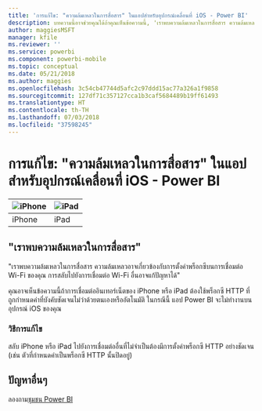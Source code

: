 ```yaml
---
title: 'การแก้ไข: "ความล้มเหลวในการสื่อสาร" ในแอปสำหรับอุปกรณ์เคลื่อนที่ iOS - Power BI'
description: บทความนี้อาจช่วยคุณได้ถ้าคุณเห็นข้อความนี้, 'เราพบความล้มเหลวในการสื่อสาร ความล้มเหลวอาจเกี่ยวข้องกับการตั้งค่าพร็อกซีบนการเชื่อมต่อ Wi-Fi ของคุณ'
author: maggiesMSFT
manager: kfile
ms.reviewer: ''
ms.service: powerbi
ms.component: powerbi-mobile
ms.topic: conceptual
ms.date: 05/21/2018
ms.author: maggies
ms.openlocfilehash: 3c54cb47744d5afc2c97ddd15ac77a326a1f9858
ms.sourcegitcommit: 127df71c357127cca1b3caf5684489b19ff61493
ms.translationtype: HT
ms.contentlocale: th-TH
ms.lasthandoff: 07/03/2018
ms.locfileid: "37598245"
---
```

# <a name="fixing-communication-failures-in-ios-mobile-apps---power-bi"></a>การแก้ไข: "ความล้มเหลวในการสื่อสาร" ในแอปสำหรับอุปกรณ์เคลื่อนที่ iOS - Power BI

| ![iPhone](media/mobile-known-issues-with-the-iphone-app/iphone-logo-50-px.png) | ![iPad](media/mobile-known-issues-with-the-iphone-app/ipad-logo-50-px.png) |
|:--- |:--- |
| iPhone |iPad |

## <a name="we-encountered-communication-failures"></a>"เราพบความล้มเหลวในการสื่อสาร"
"เราพบความล้มเหลวในการสื่อสาร ความล้มเหลวอาจเกี่ยวข้องกับการตั้งค่าพร็อกซีบนการเชื่อมต่อ Wi-Fi ของคุณ การสลับไปยังการเชื่อมต่อ Wi-Fi อื่นอาจแก้ปัญหาได้"

คุณอาจเห็นข้อความนี้ถ้าการเชื่อมต่ออินเทอร์เน็ตของ iPhone หรือ iPad ต้องใช้พร็อกซี HTTP ที่ถูกกำหนดค่าที่บังคับชัดเจนไม่ว่าด้วยตนเองหรืออัตโนมัติ ในกรณีนี้ แอป Power BI จะไม่ทำงานบนอุปกรณ์ iOS ของคุณ

### <a name="workaround"></a>วิธีการแก้ไข
สลับ iPhone หรือ iPad ไปยังการเชื่อมต่ออื่นที่ไม่จำเป็นต้องมีการตั้งค่าพร็อกซี HTTP อย่างชัดเจน (เช่น ตัวที่กำหนดค่าเป็นพร็อกซี HTTP นั้นปิดอยู่)

## <a name="other-issues"></a>ปัญหาอื่นๆ
ลองถาม[ชุมชน Power BI](http://community.powerbi.com/)

